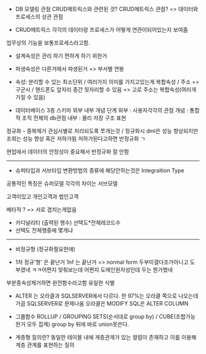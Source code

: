 - DB 모델링 관점 CRUD메트릭스와 관련된 것?
  CRUD메트릭스 관점? => 데이터와 프로세스의 상관 관점

- CRUD메트릭스
  각각의 데이터랑 프로세스가 어떻게 연관이되어있는지 보여줌

업무상의 기능을 보통프로세스라고함.

- 설계속성은 관리 하기 편하게 하기 위한거

- 파생속성은 다른거에서 파생된거 => 부서별 연봉

- 속성: 분리할 수 있는 최소단위 / 여러가지 의미를 가지고있는게 복합속성 / 주소 => 구군시 / 핸드폰도 앞자리 중간 뒷자리할 수 있음 => 고로 주소는 복합속성(여러개 가질 수 있음)

- 데이터베이스 3층 스키마 외부 내부 개념 단계
  외부 : 사용자각각의 관점
  개념 : 통합적 조직 전체의 db관점
  내부 : 물리 저장 구조 표현

정규화 - 중복제거 관심사별로 처리되도록 쪼개는것 / 정규화시 dml은 성능 향상되지만 조회는 성능 향상 혹은 저하가됨 저하가된다고하면 반정규화 ㄱ

현업에서 데이터의 안정성이 중요해서 반정규화 잘 안함

---

- 슈퍼타입과 서브타입 변환방법의 종류에 해당안하는것은 Integraition Type

공통적인 특징은 슈퍼모델 각각의 차이는 서브모델

고객이있고 개인고객과 법인고객

베타적 ? => 서로 겹치는게없음

- 카디널리티 (출력된 행수) 선택도\*전체레코드수
- 선택도 전체행중에 몇개냐

---

- 비정규형 (정규화필요한애)

- 1차 정규'형' 은 끝난거
  1nf 는 끝난거 => normal form
  두부이결다조가아니고 도부였네 ㅋㅋ어쩐지 맞춰보는데 어쩐지 도메인원자성인데 두는 뭔가했네

부분종속성제거하면 완전함수라고함 유일한 식별

- ALTER 는 오라클과 SQLSERVER에서 다르다. 한 97%는 오라클 쪽으로 나오는데 가끔 SQLSERVER로 문제나옴
  오라클은 MODIFY SQL은 ALTER COLUMN

- 그룹함수
  ROLLUP / GROUPING SETS(순서대로 group by) / CUBE(조합가능한거 모두 집계)
  group by 뒤에 바로 union못쓴다.

- 계층형 질의란?
  동일한 테이블 내에 게층관게가 있는 컬럼이 존재하고 이를 이용해 계층 관계를 표현하는 질의
